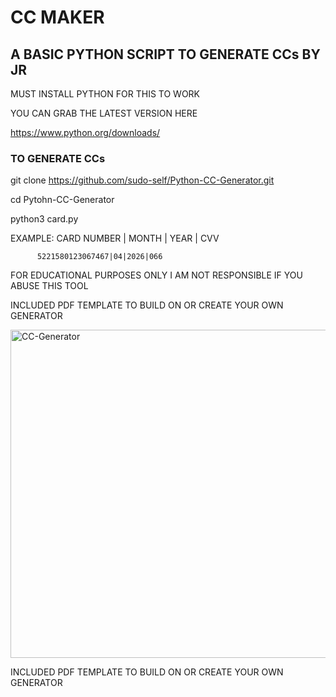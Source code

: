 # CC MAKER

## A BASIC PYTHON SCRIPT TO GENERATE CCs BY JR

MUST INSTALL PYTHON FOR THIS TO WORK

YOU CAN GRAB THE LATEST VERSION HERE

https://www.python.org/downloads/

### TO GENERATE CCs

git clone https://github.com/sudo-self/Python-CC-Generator.git

cd Pytohn-CC-Generator

python3 card.py

EXAMPLE:  CARD NUMBER | MONTH | YEAR | CVV

          5221580123067467|04|2026|066

FOR EDUCATIONAL PURPOSES ONLY I AM NOT RESPONSIBLE IF YOU ABUSE THIS TOOL

INCLUDED PDF TEMPLATE TO BUILD ON OR CREATE YOUR OWN GENERATOR

<img width="525" alt="CC-Generator" src="https://user-images.githubusercontent.com/119916323/226211527-12cc41be-f0c1-40dc-a816-3c2d9199c72d.png">

 
INCLUDED PDF TEMPLATE TO BUILD ON OR CREATE YOUR OWN GENERATOR
